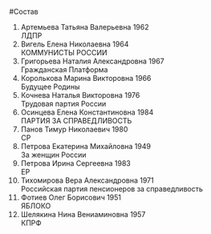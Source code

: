 #Состав
1. Артемьева Татьяна Валерьевна 1962   
    ЛДПР
2. Вигель Елена Николаевна 1964   
    КОММУНИСТЫ РОССИИ
3. Григорьева Наталия Александровна 1967   
    Гражданская Платформа
4. Королькова Марина Викторовна 1966   
    Будущее Родины
5. Кочнева Наталья Викторовна 1976   
    Трудовая партия России
6. Осинцева Елена Константиновна 1984   
    ПАРТИЯ ЗА СПРАВЕДЛИВОСТЬ
7. Панов Тимур Николаевич 1980   
    СР
8. Петрова Екатерина Михайловна 1949   
    За женщин России
9. Петрова Ирина Сергеевна 1983   
    ЕР
10. Тихомирова Вера Александровна 1971   
    Российская партия пенсионеров за справедливость
11. Фотиев Олег Борисович 1951   
    ЯБЛОКО
12. Шелякина Нина Вениаминовна 1957   
    КПРФ
